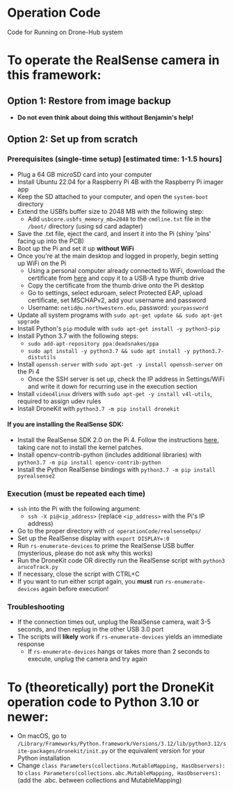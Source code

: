 # Operation Code
Code for Running on Drone-Hub system

# To operate the RealSense camera in this framework:
## Option 1: Restore from image backup
- **Do not even think about doing this without Benjamin's help!**

## Option 2: Set up from scratch
### Prerequisites (single-time setup) [estimated time: 1-1.5 hours]
- Plug a 64 GB microSD card into your computer
- Install Ubuntu 22.04 for a Raspberry Pi 4B with the Raspberry Pi imager app
- Keep the SD attached to your computer, and open the `system-boot` directory
- Extend the USBfs buffer size to 2048 MB with the following step:
    - Add `usbcore.usbfs_memory_mb=2048` to the `cmdline.txt` file in the `/boot/` directory (using sd card adapter)
- Save the .txt file, eject the card, and insert it into the Pi (shiny 'pins' facing up into the PCB)
- Boot up the Pi and set it up **without WiFi**
- Once you're at the main desktop and logged in properly, begin setting up WiFi on the Pi
    - Using a personal computer already connected to WiFi, download the certificate from [here](https://services.northwestern.edu/TDClient/30/Portal/KB/ArticleDet?ID=1113) and copy it to a USB-A type thumb drive
    - Copy the certificate from the thumb drive onto the Pi desktop
    - Go to settings, select eduroam, select Protected EAP, upload certificate, set MSCHAPv2, add your username and password
    - Username: `netid@u.northwestern.edu`, password: `yourpassword`
- Update all system programs with `sudo apt-get update && sudo apt-get upgrade`
- Install Python's `pip` module with `sudo apt-get install -y python3-pip`
- Install Python 3.7 with the following steps:
    - `sudo add-apt-repository ppa:deadsnakes/ppa`
    - `sudo apt install -y python3.7 && sudo apt install -y python3.7-distutils`
- Install `openssh-server` with `sudo apt-get -y install openssh-server` on the Pi 4
    - Once the SSH server is set up, check the IP address in Settings/WiFi and write it down for recurring use in the execution section
- Install `video4linux` drivers with `sudo apt-get -y install v4l-utils`, required to assign udev rules
- Install DroneKit with `python3.7 -m pip install dronekit`
#### If you are installing the RealSense SDK:
- Install the RealSense SDK 2.0 on the Pi 4. Follow the instructions [here](https://github.com/IntelRealSense/librealsense/blob/master/doc/installation.md), taking care not to install the kernel patches.
- Install opencv-contrib-python (includes additional libraries) with `python3.7 -m pip install opencv-contrib-python`
- Install the Python RealSense bindings with `python3.7 -m pip install pyrealsense2`

### Execution (must be repeated each time)
- `ssh` into the Pi with the following argument:
    - `ssh -X pi@<ip_address>` (replace `<ip_address>` with the Pi's IP address)
- Go to the proper directory with `cd operationCode/realsenseOps/`
- Set up the RealSense display with `export DISPLAY=:0`
- Run `rs-enumerate-devices` to prime the RealSense USB buffer (mysterious, please do not ask why this works)
- Run the DroneKit code OR directly run the RealSense script with `python3 arucoTrack.py`
- If necessary, close the script with CTRL+C
- If you want to run either script again, you **must** run `rs-enumerate-devices` again before execution!

### Troubleshooting
- If the connection times out, unplug the RealSense camera, wait 3-5 seconds, and then replug in the other USB 3.0 port
- The scripts will **likely** work if `rs-enumerate-devices` yields an immediate response
    - If `rs-enumerate-devices` hangs or takes more than 2 seconds to execute, unplug the camera and try again


# To (theoretically) port the DroneKit operation code to Python 3.10 or newer:
- On macOS, go to `/Library/Frameworks/Python.framework/Versions/3.12/lib/python3.12/site-packages/dronekit/init.py` or the equivalent version for your Python installation
- Change `class Parameters(collections.MutableMapping, HasObservers):` to `class Parameters(collections.abc.MutableMapping, HasObservers):` (add the .abc. between collections and MutableMapping)
